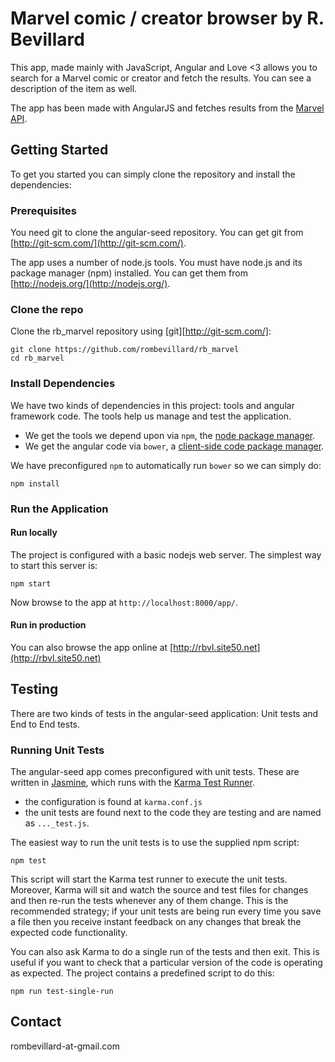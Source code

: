 # Marvel comic / creator browser by R. Bevillard

This app, made mainly with JavaScript, Angular and Love <3 allows you to search for a Marvel comic or creator and fetch the results. 
You can see a description of the item as well.

The app has been made with AngularJS and fetches results from the [Marvel API](http://developer.marvel.com).


## Getting Started

To get you started you can simply clone the repository and install the dependencies:

### Prerequisites

You need git to clone the angular-seed repository. You can get git from
[http://git-scm.com/](http://git-scm.com/).

The app uses a number of node.js tools. You must have node.js and
its package manager (npm) installed.  You can get them from [http://nodejs.org/](http://nodejs.org/).

### Clone the repo

Clone the rb_marvel repository using [git][http://git-scm.com/]:

```
git clone https://github.com/rombevillard/rb_marvel
cd rb_marvel
```

### Install Dependencies

We have two kinds of dependencies in this project: tools and angular framework code.  The tools help
us manage and test the application.

* We get the tools we depend upon via `npm`, the [node package manager](https://www.npmjs.org/).
* We get the angular code via `bower`, a [client-side code package manager](http://bower.io/).

We have preconfigured `npm` to automatically run `bower` so we can simply do:

```
npm install
```

### Run the Application

#### Run locally

The project is configured with a basic nodejs web server. The simplest way to start
this server is:

```
npm start
```

Now browse to the app at `http://localhost:8000/app/`.


#### Run in production

You can also browse the app online at [http://rbvl.site50.net](http://rbvl.site50.net)


## Testing

There are two kinds of tests in the angular-seed application: Unit tests and End to End tests.

### Running Unit Tests

The angular-seed app comes preconfigured with unit tests. These are written in
[Jasmine](http://jasmine.github.io/), which runs with the [Karma Test Runner](http://karma-runner.github.io/).

* the configuration is found at `karma.conf.js`
* the unit tests are found next to the code they are testing and are named as `..._test.js`.

The easiest way to run the unit tests is to use the supplied npm script:

```
npm test
```

This script will start the Karma test runner to execute the unit tests. Moreover, Karma will sit and
watch the source and test files for changes and then re-run the tests whenever any of them change.
This is the recommended strategy; if your unit tests are being run every time you save a file then
you receive instant feedback on any changes that break the expected code functionality.

You can also ask Karma to do a single run of the tests and then exit.  This is useful if you want to
check that a particular version of the code is operating as expected.  The project contains a
predefined script to do this:

```
npm run test-single-run
```

## Contact

rombevillard-at-gmail.com
